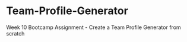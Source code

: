 # Team-Profile-Generator
Week 10 Bootcamp Assignment - Create a Team Profile Generator from scratch
